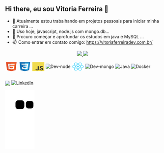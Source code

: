 ## Hi there, eu sou Vitoria Ferreira 👋


- 🔭 Atualmente estou trabalhando em projetos pessoais para iniciar minha carreira ...
- 🌱 Uso hoje, javascript, node.js com mongo.db...
- 👯 Procuro começar e aprofundar os estudos em java e MySQL ...
- 📫 Como entrar em contato comigo: https://vitoriaferreiradev.com.br/ 


<div align="center">
  <a href="https://github.com/Vick-Ferreira">
    <img height="180em" src="https://github-readme-stats.vercel.app/api?username=Vick-Ferreira&show_icons=true&theme=dracula&include_all_commits=true" />
  </a>
  <a href="https://github.com/Vick-Ferreira">
    <img height="180em" src="https://github-readme-stats.vercel.app/api/top-langs/?username=Vick-Ferreira&layout=compact&langs_count=7&theme=dracula" />
  </a>
</div>

<div style="display: inline_block"><br>
  <img align="center" alt="Dev-HTML" height="30" width="40" src="https://raw.githubusercontent.com/devicons/devicon/master/icons/html5/html5-original.svg">
  <img align="center" alt="Dev-CSS" height="30" width="40" src="https://raw.githubusercontent.com/devicons/devicon/master/icons/css3/css3-original.svg">
  <img align="center" alt="Dev-Js" height="30" width="40" src="https://raw.githubusercontent.com/devicons/devicon/master/icons/javascript/javascript-original.svg">
  <img align="center" alt="Dev-node" height="30" width="40"  src="https://cdn.jsdelivr.net/gh/devicons/devicon@latest/icons/nodejs/nodejs-original.svg">
  <img align="center" alt="Dev-React" height="30" width="40" src="https://raw.githubusercontent.com/devicons/devicon/master/icons/react/react-original.svg">
  <img align="center" alt="Dev-mongo" height="30" width="40" src="https://cdn.jsdelivr.net/gh/devicons/devicon@latest/icons/mongodb/mongodb-original-wordmark.svg">
    <img align="center" alt="Java" height="30" width="40" src="https://cdn.jsdelivr.net/gh/devicons/devicon@latest/icons/java/java-original-wordmark.svg">
    <img  align="center" alt="Docker" height="30" width="40" src="https://cdn.jsdelivr.net/gh/devicons/devicon@latest/icons/docker/docker-original.svg" />


  
           
          

</div>

##

<div>
<a href="http://vitoriaferreiradev.com.br/" target="_blank"><img src="https://img.shields.io/website-up-down-green-red/http/monip.org.svg" style="height: 28px; vertical-align: middle;"></a>
<a href="https://www.linkedin.com/in/vitoriaferreiradev/" target="_blank"><img src="https://img.shields.io/badge/-LinkedIn-%230077B5?style=for-the-badge&logo=linkedin&logoColor=white" alt="LinkedIn"></a>

![Snake animation](https://github.com/Vick-Ferreira/Vick-Ferreira/blob/output/github-contribution-grid-snake.svg)


</div>

